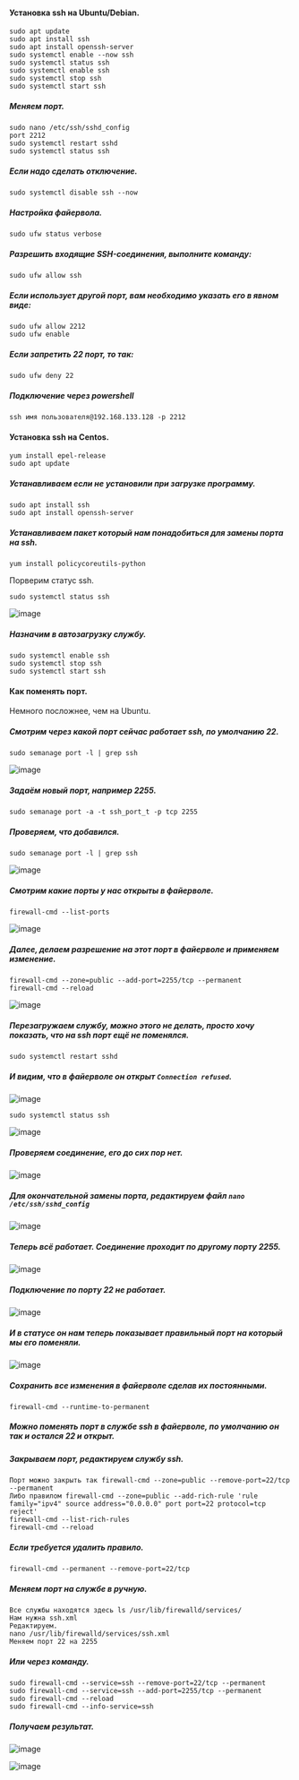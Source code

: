 #### Установка ssh на Ubuntu/Debian.

```
sudo apt update 
sudo apt install ssh
sudo apt install openssh-server
sudo systemctl enable --now ssh
sudo systemctl status ssh
sudo systemctl enable ssh
sudo systemctl stop ssh
sudo systemctl start ssh
```

##### Меняем порт.

```
sudo nano /etc/ssh/sshd_config
port 2212
sudo systemctl restart sshd
sudo systemctl status ssh
```

##### Если надо сделать отключение.

```
sudo systemctl disable ssh --now
```

##### Настройка файервола.

```
sudo ufw status verbose
```

##### Разрешить входящие SSH-соединения, выполните команду:

```
sudo ufw allow ssh
```

##### Если использует другой порт, вам необходимо указать его в явном виде:

```
sudo ufw allow 2212
sudo ufw enable
```

##### Если запретить 22 порт, то так:

```
sudo ufw deny 22
```

##### Подключение через powershell

```
ssh имя пользователя@192.168.133.128 -p 2212
```

#### Установка ssh на Centos.

```
yum install epel-release
sudo apt update
```

##### Устанавливаем если не установили при загрузке программу.<br>
```
sudo apt install ssh
sudo apt install openssh-server
```

##### Устанавливаем пакет который нам понадобиться для замены порта на ssh.<br>
```
yum install policycoreutils-python
```
Порверим статус ssh.<br>
```
sudo systemctl status ssh
```

![image](https://github.com/tvgVita69/Linux_begin/assets/98489171/af7833c7-e519-4753-82e9-7c87c1c7f558)

##### Назначим в автозагрузку службу.<br>
```
sudo systemctl enable ssh
sudo systemctl stop ssh
sudo systemctl start ssh
```

#### Как поменять порт.

Немного посложнее, чем на Ubuntu.<br>
##### Смотрим через какой порт сейчас работает ssh, по умолчанию 22.<br>
```
sudo semanage port -l | grep ssh
```

![image](https://github.com/tvgVita69/Linux_begin/assets/98489171/0c7e9c1e-4273-4aeb-8137-816871efeb12)

##### Задаём новый порт, например 2255. <br>
```
sudo semanage port -a -t ssh_port_t -p tcp 2255
```

##### Проверяем, что добавился.<br>
```
sudo semanage port -l | grep ssh
```

![image](https://github.com/tvgVita69/Linux_begin/assets/98489171/7fcbf9ee-d3f5-4cc2-9286-43fa8f565018)

##### Смотрим какие порты у нас открыты в файерволе.<br>
```
firewall-cmd --list-ports
```

![image](https://github.com/tvgVita69/Linux_begin/assets/98489171/43958ecf-0e17-4084-aeb9-610c95dee388)

##### Далее, делаем разрешение на этот порт в файерволе и применяем изменение. <br>
```
firewall-cmd --zone=public --add-port=2255/tcp --permanent
firewall-cmd --reload
```

![image](https://github.com/tvgVita69/Linux_begin/assets/98489171/ce03d1a9-4fce-4e8a-b1c2-f407cd0c6024)

##### Перезагружаем службу, можно этого не делать, просто хочу показать, что на ssh порт ещё не поменялся.<br>

```
sudo systemctl restart sshd
```

##### И видим, что в файерволе он открыт ``Connection refused``.<br>
![image](https://github.com/tvgVita69/Linux_begin/assets/98489171/7672d63d-7516-42d8-b570-e5ab80653ae7)

```
sudo systemctl status ssh
```

![image](https://github.com/tvgVita69/Linux_begin/assets/98489171/6f4c6393-e37c-47ca-b019-077c38d5087d)

##### Проверяем соединение, его до сих пор нет.<br>

![image](https://github.com/tvgVita69/Linux_begin/assets/98489171/b6ae4157-2266-4ee7-9d22-cc6307d87cb1)

##### Для окончательной замены порта, редактируем файл ``nano /etc/ssh/sshd_config``

![image](https://github.com/tvgVita69/Linux_begin/assets/98489171/cfaf1c7e-2202-4550-a5b3-b5be70085ff3)

##### Теперь всё работает. Соединение проходит по другому порту 2255.

![image](https://github.com/tvgVita69/Linux_begin/assets/98489171/73c2123a-aed4-4de0-8e4b-c99b266ddd06)

##### Подключение по порту 22 не работает.

![image](https://github.com/tvgVita69/Linux_begin/assets/98489171/0f41f1cd-b79e-4cef-867f-c6b583245871)

##### И в статусе он нам теперь показывает правильный порт на который мы его поменяли.<br>

![image](https://github.com/tvgVita69/Linux_begin/assets/98489171/a0334310-8c9e-47ea-be05-e905d633218b)

##### Сохранить все изменения в файерволе сделав их постоянными.<br>

```
firewall-cmd --runtime-to-permanent
```

##### Можно поменять порт в службе ssh в файерволе, по умолчанию он так и остался 22 и открыт.<br>
##### Закрываем порт, редактируем службу ssh.

```
Порт можно закрыть так firewall-cmd --zone=public --remove-port=22/tcp --permanent
Либо правилом firewall-cmd --zone=public --add-rich-rule 'rule family="ipv4" source address="0.0.0.0" port port=22 protocol=tcp reject'
firewall-cmd --list-rich-rules
firewall-cmd --reload
```

##### Если требуется удалить правило.

```
firewall-cmd --permanent --remove-port=22/tcp
```

##### Меняем порт на службе в ручную.

```
Все службы находятся здесь ls /usr/lib/firewalld/services/
Нам нужна ssh.xml
Редактируем.
nano /usr/lib/firewalld/services/ssh.xml
Меняем порт 22 на 2255
```

##### Или через команду.

```
sudo firewall-cmd --service=ssh --remove-port=22/tcp --permanent
sudo firewall-cmd --service=ssh --add-port=2255/tcp --permanent
sudo firewall-cmd --reload
sudo firewall-cmd --info-service=ssh
```

##### Получаем результат.

![image](https://github.com/tvgVita69/Linux_begin/assets/98489171/5458d19c-f68f-40df-bc19-2f1175435ee5)

![image](https://github.com/tvgVita69/Linux_begin/assets/98489171/0263ff33-2612-4321-94a9-8543d4ee85a6)
                                                            





